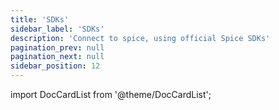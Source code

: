 ```yaml
---
title: 'SDKs'
sidebar_label: 'SDKs'
description: 'Connect to spice, using official Spice SDKs'
pagination_prev: null
pagination_next: null
sidebar_position: 12
---
```


import DocCardList from '@theme/DocCardList';

<DocCardList />